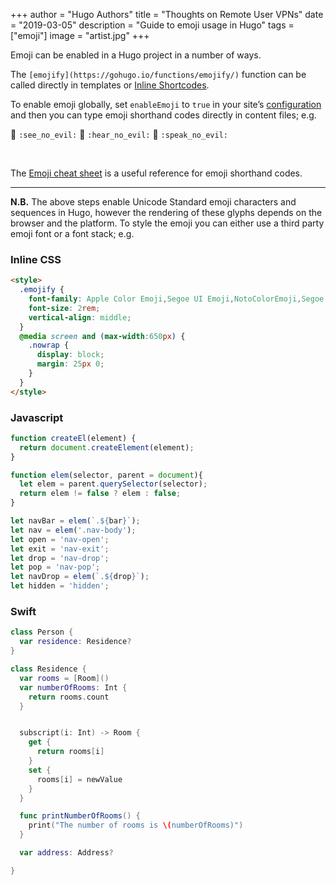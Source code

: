 +++
author = "Hugo Authors"
title = "Thoughts on Remote User VPNs"
date = "2019-03-05"
description = "Guide to emoji usage in Hugo"
tags = ["emoji"]
image = "artist.jpg"
+++

Emoji can be enabled in a Hugo project in a number of ways.
<!--more-->

The `[emojify](https://gohugo.io/functions/emojify/)` function can be called directly in templates or [Inline Shortcodes](https://gohugo.io/templates/shortcode-templates/#inline-shortcodes).

To enable emoji globally, set `enableEmoji` to `true` in your site’s [configuration](https://gohugo.io/getting-started/configuration/) and then you can type emoji shorthand codes directly in content files; e.g.

<p><span class="nowrap"><span class="emojify">🙈</span> <code>:see_no_evil:</code></span>  <span class="nowrap"><span class="emojify">🙉</span> <code>:hear_no_evil:</code></span>  <span class="nowrap"><span class="emojify">🙊</span> <code>:speak_no_evil:</code></span></p>
<br>

The [Emoji cheat sheet](http://www.emoji-cheat-sheet.com/) is a useful reference for emoji shorthand codes.

***

**N.B.** The above steps enable Unicode Standard emoji characters and sequences in Hugo, however the rendering of these glyphs depends on the browser and the platform. To style the emoji you can either use a third party emoji font or a font stack; e.g.

### Inline CSS

```html
<style>
  .emojify {
    font-family: Apple Color Emoji,Segoe UI Emoji,NotoColorEmoji,Segoe UI Symbol,Android Emoji,EmojiSymbols;
    font-size: 2rem;
    vertical-align: middle;
  }
  @media screen and (max-width:650px) {
    .nowrap {
      display: block;
      margin: 25px 0;
    }
  }
</style>
```

### Javascript

```javascript
function createEl(element) {
  return document.createElement(element);
}

function elem(selector, parent = document){
  let elem = parent.querySelector(selector);
  return elem != false ? elem : false;
}

let navBar = elem(`.${bar}`);
let nav = elem('.nav-body');
let open = 'nav-open';
let exit = 'nav-exit';
let drop = 'nav-drop';
let pop = 'nav-pop';
let navDrop = elem(`.${drop}`);
let hidden = 'hidden';

```

### Swift

```swift
class Person {
  var residence: Residence?
}

class Residence {
  var rooms = [Room]()
  var numberOfRooms: Int {
    return rooms.count
  }


  subscript(i: Int) -> Room {
    get {
      return rooms[i]
    }
    set {
      rooms[i] = newValue
    }
  }

  func printNumberOfRooms() {
    print("The number of rooms is \(numberOfRooms)")
  }

  var address: Address?

}
```
